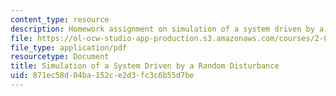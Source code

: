 ```yaml
---
content_type: resource
description: Homework assignment on simulation of a system driven by a random disturbance.
file: https://ol-ocw-studio-app-production.s3.amazonaws.com/courses/2-017j-design-of-electromechanical-robotic-systems-fall-2009/871ec58d04ba152ce2d3fc3c6b55d7be_MIT2_017JF09_p10.pdf
file_type: application/pdf
resourcetype: Document
title: Simulation of a System Driven by a Random Disturbance
uid: 871ec58d-04ba-152c-e2d3-fc3c6b55d7be
---
```

